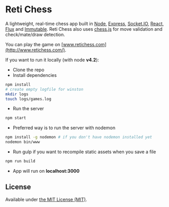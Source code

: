 Reti Chess
==========

A lightweight, real-time chess app built in [Node](http://nodejs.org/), [Express](http://expressjs.com/), [Socket.IO](http://socket.io/), [React](http://facebook.github.io/react/), [Flux](http://facebook.github.io/flux/) and [Immutable](http://facebook.github.io/immutable-js/). Reti Chess also uses [chess.js](https://github.com/jhlywa/chess.js) for move validation and check/mate/draw detection.

You can play the game on [www.retichess.com](http://www.retichess.com/).

If you want to run it locally (with node **v4.2**):
* Clone the repo
* Install dependencies
```sh
npm install
# create empty logfile for winston
mkdir logs
touch logs/games.log
```
* Run the server
```sh
npm start
```
* Preferred way is to run the server with nodemon
```sh
npm install -g nodemon # if you don't have nodemon installed yet
nodemon bin/www
```
* Run gulp if you want to recompile static assets when you save a file
```sh
npm run build
```
* App will run on **localhost:3000**

License
-------

Available under [the MIT License (MIT)](./LICENSE.md).

